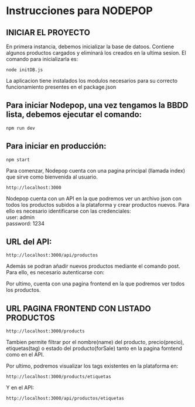 # Instrucciones para NODEPOP

## INICIAR EL PROYECTO

En primera instancia, debemos inicializar la base de datoos. Contiene algunos productos cargados y eliminará los creados en la ultima sesion. El comando para inicializarla es:

```
node initDB.js
```

La aplicacion tiene instalados los modulos necesarios para su correcto funcionamiento presentes en el package.json

## Para iniciar Nodepop, una vez tengamos la BBDD lista, debemos ejecutar el comando:

```
npm run dev
```

## Para iniciar en producción:

```
npm start
```

Para comenzar, Nodepop cuenta con una pagina principal (llamada index) que sirve como bienvenida al usuario.

```
http://localhost:3000
```

Nodepop cuenta con un API en la que podremos ver un archivo json con todos los productos subidos a la plataforma y crear productos nuevos. Para ello es necesario identificarse con las credenciales:<br>
user: admin <br>
password: 1234<br>

## URL del API:

```
http://localhost:3000/api/productos
```

Además se podran añadir nuevos productos mediante el comando post. Para ello, es necesario autenticarse con:

Por ultimo, cuenta con una pagina frontend en la que podremos ver todos los productos.

## URL PAGINA FRONTEND CON LISTADO PRODUCTOS

```
http://localhost:3000/products
```

Tambien permite filtrar por el nombre(name) del producto, precio(precio), etiquetas(tag) o estado del producto(forSale) tanto en la pagina forntend como en el API.

Por ultimo, podremos visualizar los tags existentes en la plataforma en:

```
http://localhost:3000/products/etiquetas
```

Y en el API:

```
http://localhost:3000/api/productos/etiquetas
```
